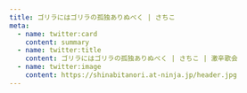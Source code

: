 ```yaml
---
title: ゴリラにはゴリラの孤独ありぬべく | さちこ
meta: 
  - name: twitter:card
    content: summary
  - name: twitter:title
    content: ゴリラにはゴリラの孤独ありぬべく | さちこ | 激辛歌会
  - name: twitter:image
    content: https://shinabitanori.at-ninja.jp/header.jpg
---
```

<Canonical href="https://note.com/shinabitanori/n/nfe7f3c14d280" />
<Importdoc id="hwFSiQcZU5IghzbbG3Jj" />
<Jssocials />
<Disqus />